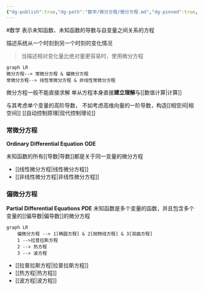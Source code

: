 ```yaml
---
{"dg-publish":true,"dg-path":"数学/微分方程/微分方程.md","dg-pinned":true,"permalink":"/数学/微分方程/微分方程/","pinned":true,"dgPassFrontmatter":true,"noteIcon":"","created":"2024-05-21T15:20:28.217+08:00","updated":"2024-08-01T18:59:14.987+08:00"}
---
```


#数学 
表示未知函数、未知函数的导数与自变量之间关系的方程

描述系统从一个时刻到另一个时刻的变化情况


>当描述相对变化量比绝对量更容易时，使用微分方程

```mermaid
graph LR
微分方程--> 常微分方程 & 偏微分方程
常微分方程--> 线性常微分方程 & 非线性常微分方程
```
微分方程一般不能直接求解
单从方程本身直接**建立理解**与[[数值计算\|计算]]

与其考虑单个变量的高阶导数，
不如考虑高维向量的一阶导数，构造[[相空间\|相空间]]
[[自动控制原理\|现代控制理论]]

### 常微分方程
**Ordinary Differential Equation**   **ODE**  

未知函数的所有[[导数\|导数]]都是关于同一变量的微分方程
-  [[线性微分方程\|线性微分方程]]
-  [[非线性微分方程\|非线性微分方程]]


### 偏微分方程
**Partial Differential Equations**   **PDE**
未知函数是多个变量的函数，并且包含多个变量的[[偏导数\|偏导数]]的微分方程

```mermaid
graph LR
	偏微分方程 --> 1[椭圆方程] & 2[抛物线方程] & 3[双曲方程]
	1 -->拉普拉斯方程
	2 --> 热方程
	3 --> 波方程
```

-  [[拉普拉斯方程\|拉普拉斯方程]]
-  [[热方程\|热方程]]
-  [[波方程\|波方程]]


